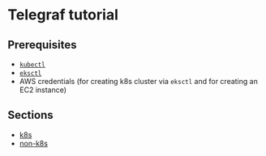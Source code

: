 # Telegraf tutorial

## Prerequisites

* [`kubectl`](https://kubernetes.io/docs/tasks/tools/install-kubectl/)
* [`eksctl`](https://eksctl.io/introduction/#installation)
* AWS credentials (for creating k8s cluster via `eksctl` and for creating an EC2 instance)

## Sections

* [k8s](./k8s/README.md)
* [non-k8s](./non-k8s/README.md)
